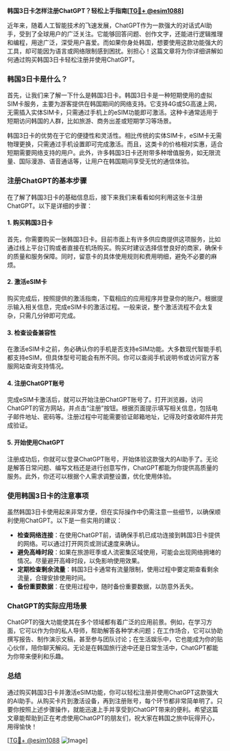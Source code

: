 **韩国3日卡怎样注册ChatGPT？轻松上手指南[[TG💪+ @esim1088](https://t.me/s/esim1088)]**

近年来，随着人工智能技术的飞速发展，ChatGPT作为一款强大的对话式AI助手，受到了全球用户的广泛关注。它能够回答问题、创作文字，还能进行逻辑推理和编程，用途广泛，深受用户喜爱。而如果你身处韩国，想要使用这款功能强大的工具，却可能因为语言或网络限制感到困扰。别担心！这篇文章将为你详细讲解如何通过购买韩国3日卡轻松注册并使用ChatGPT。

### 韩国3日卡是什么？

首先，让我们来了解一下什么是韩国3日卡。韩国3日卡是一种短期使用的虚拟SIM卡服务，主要为游客提供在韩国期间的网络支持。它支持4G或5G高速上网，无需插入实体SIM卡，只需通过手机上的eSIM功能即可激活。这种卡通常适用于短期访问韩国的人群，比如旅游、商务出差或短期学习等场景。

韩国3日卡的优势在于它的便捷性和灵活性。相比传统的实体SIM卡，eSIM卡无需物理更换，只需通过手机设置即可完成激活。而且，这类卡的价格相对实惠，适合短期需要网络支持的用户。此外，许多韩国3日卡还附带多种增值服务，如无限流量、国际漫游、语音通话等，让用户在韩国期间享受无忧的通信体验。

### 注册ChatGPT的基本步骤

在了解了韩国3日卡的基础信息后，接下来我们来看看如何利用这张卡注册ChatGPT。以下是详细的步骤：

#### 1. 购买韩国3日卡
首先，你需要购买一张韩国3日卡。目前市面上有许多供应商提供这项服务，比如通过线上平台订购或者直接在机场购买。购买时建议选择信誉良好的商家，确保卡的质量和服务保障。同时，留意卡的具体使用规则和费用明细，避免不必要的麻烦。

#### 2. 激活eSIM卡
购买完成后，按照提供的激活指南，下载相应的应用程序并登录你的账户。根据提示输入相关信息，完成eSIM卡的激活过程。一般来说，整个激活流程不会太复杂，只需几分钟即可完成。

#### 3. 检查设备兼容性
在激活eSIM卡之前，务必确认你的手机是否支持eSIM功能。大多数现代智能手机都支持eSIM，但具体型号可能会有所不同。你可以查阅手机说明书或访问官方客服网站查询支持情况。

#### 4. 注册ChatGPT账号
完成eSIM卡激活后，就可以开始注册ChatGPT账号了。打开浏览器，访问ChatGPT的官方网站，并点击“注册”按钮。根据页面提示填写相关信息，包括电子邮件地址、密码等。注册过程中可能需要验证邮箱地址，记得及时查收邮件并完成验证。

#### 5. 开始使用ChatGPT
注册成功后，你就可以登录ChatGPT账号，开始体验这款强大的AI助手了。无论是解答日常问题、编写文档还是进行创意写作，ChatGPT都能为你提供高质量的服务。此外，你还可以根据个人需求调整设置，优化使用体验。

### 使用韩国3日卡的注意事项

虽然韩国3日卡使用起来非常方便，但在实际操作中仍需注意一些细节，以确保顺利使用ChatGPT。以下是一些实用的建议：

- **检查网络连接**：在使用ChatGPT前，请确保手机已成功连接到韩国3日卡提供的网络。可以通过打开网页或测试速度来确认。
- **避免高峰时段**：如果在旅游旺季或人流密集区域使用，可能会出现网络拥堵的情况。尽量避开高峰时段，以免影响使用效果。
- **定期检查剩余流量**：韩国3日卡通常有流量限制，使用过程中要定期查看剩余流量，合理安排使用时间。
- **备份重要数据**：在使用过程中，随时备份重要数据，以防意外丢失。

### ChatGPT的实际应用场景

ChatGPT的强大功能使其在多个领域都有着广泛的应用前景。例如，在学习方面，它可以作为你的私人导师，帮助解答各种学术问题；在工作场合，它可以协助撰写报告、制作演示文稿，甚至参与团队讨论；在生活娱乐中，它也能成为你的贴心伙伴，陪你聊天解闷。无论是在韩国旅行途中还是日常生活中，ChatGPT都能为你带来便利和乐趣。

### 总结

通过购买韩国3日卡并激活eSIM功能，你可以轻松注册并使用ChatGPT这款强大的AI助手。从购买卡片到激活设备，再到注册账号，每个环节都非常简单明了。只要你按照上述步骤操作，就能迅速上手并享受到ChatGPT带来的便利。希望这篇文章能帮助到正在考虑使用ChatGPT的朋友们，祝大家在韩国之旅中玩得开心，用得愉快！

[[TG💪+ @esim1088](https://t.me/s/esim1088) ![Image](https://i.postimg.cc/4NQfJmqS/Snipaste-2025-05-13-00-14-12.png)]